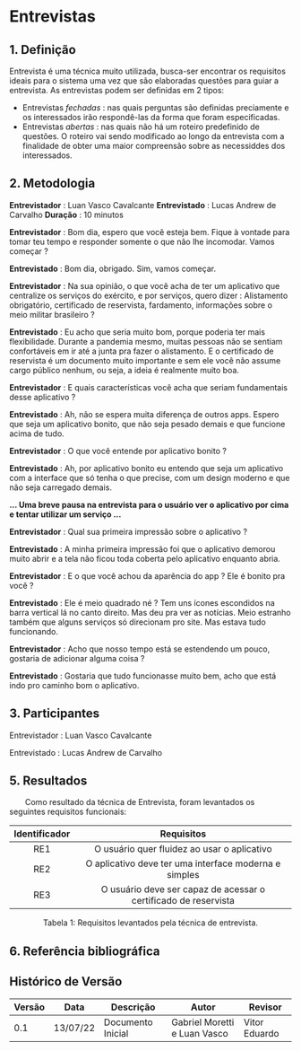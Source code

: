 # Entrevistas

## 1. Definição
Entrevista é uma técnica muito utilizada, busca-ser encontrar os requisitos ideais para o sistema uma vez que são elaboradas questões para guiar a entrevista.
As entrevistas podem ser definidas em 2 tipos:
- Entrevistas *fechadas* : nas quais perguntas são definidas preciamente e os interessados irão respondê-las da forma que foram especificadas.
- Entrevistas *abertas* : nas quais não há um roteiro predefinido de questões. O roteiro vai sendo modificado ao longo da entrevista com a finalidade de obter uma maior compreensão sobre as necessiddes dos interessados.

## 2. Metodologia

**Entrevistador** : Luan Vasco Cavalcante
**Entrevistado** : Lucas Andrew de Carvalho
**Duração** : 10 minutos

**Entrevistador** : Bom dia, espero que você esteja bem. Fique à vontade para tomar teu tempo e responder somente o que não lhe incomodar. Vamos começar ?

**Entrevistado** : Bom dia, obrigado. Sim, vamos começar.

**Entrevistador** : Na sua opinião, o que você acha de ter um aplicativo que centralize os serviços do exército, e por serviços, quero dizer : Alistamento obrigatório, certificado de reservista, fardamento, informações sobre o meio militar brasileiro ? 

**Entrevistado** : Eu acho que seria muito bom, porque poderia ter mais flexibilidade. Durante a pandemia mesmo, muitas pessoas não se sentiam confortáveis em ir até a junta pra fazer o alistamento. E o certificado de reservista é um documento muito importante e sem ele você não assume cargo público nenhum, ou seja, a ideia é realmente muito boa.

**Entrevistador** : E quais características você acha que seriam fundamentais desse aplicativo ? 

**Entrevistado** : Ah, não se espera muita diferença de outros apps. Espero que seja um aplicativo bonito, que não seja pesado demais e que funcione acima de tudo.

**Entrevistador** : O que você entende por aplicativo bonito ? 

**Entrevistado** : Ah, por aplicativo bonito eu entendo que seja um aplicativo com a interface que só tenha o que precise, com um design moderno e que não seja carregado demais.

**... Uma breve pausa na entrevista para o usuário ver o aplicativo por cima e tentar utilizar um serviço ...**

**Entrevistador** : Qual sua primeira impressão sobre o aplicativo ? 

**Entrevistado** : A minha primeira impressão foi que o aplicativo demorou muito abrir e a tela não ficou toda coberta pelo aplicativo enquanto abria.

**Entrevistador** : E o que você achou da aparência do app ? Ele é bonito pra você ? 

**Entrevistado** : Ele é meio quadrado né ? Tem uns ícones escondidos na barra vertical lá no canto direito. Mas deu pra ver as notícias. Meio estranho também que alguns serviços só direcionam pro site. Mas estava tudo funcionando.

**Entrevistador** : Acho que nosso tempo está se estendendo um pouco, gostaria de adicionar alguma coisa ? 

**Entrevistado** : Gostaria que tudo funcionasse muito bem, acho que está indo pro caminho bom o aplicativo.

## 3. Participantes
Entrevistador : Luan Vasco Cavalcante

Entrevistado : Lucas Andrew de Carvalho

## 5. Resultados

&emsp;&emsp;Como resultado da técnica de Entrevista, foram levantados os seguintes requisitos funcionais:

<center>

| Identificador | Requisitos                                       |
| :------: | :--------------------------------------------------: |
| RE1    |  O usuário quer fluidez ao usar o aplicativo  |
| RE2    |  O aplicativo deve ter uma interface moderna e simples  |
| RE3    |  O usuário deve ser capaz de acessar o certificado de reservista  |


<figcaption>Tabela 1: Requisitos levantados pela técnica de entrevista.</figcaption>

</center>

## 6. Referência bibliográfica

## Histórico de Versão

| Versão | Data | Descrição | Autor | Revisor |
|--------|------|-------|-----------| ------- |
| 0.1 | 13/07/22 | Documento Inicial | Gabriel Moretti e Luan Vasco| Vitor Eduardo |
